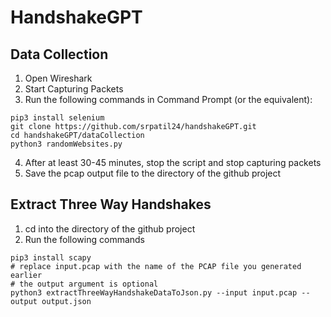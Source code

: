 # HandshakeGPT

## Data Collection
1. Open Wireshark
2. Start Capturing Packets
3. Run the following commands in Command Prompt (or the equivalent):
```
pip3 install selenium
git clone https://github.com/srpatil24/handshakeGPT.git
cd handshakeGPT/dataCollection
python3 randomWebsites.py
```
4. After at least 30-45 minutes, stop the script and stop capturing packets
5. Save the pcap output file to the directory of the github project


## Extract Three Way Handshakes

1. cd into the directory of the github project
2. Run the following commands
```
pip3 install scapy
# replace input.pcap with the name of the PCAP file you generated earlier
# the output argument is optional
python3 extractThreeWayHandshakeDataToJson.py --input input.pcap --output output.json
```
